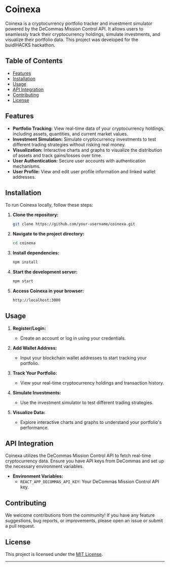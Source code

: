 # Coinexa

Coinexa is a cryptocurrency portfolio tracker and investment simulator powered by the DeCommas Mission Control API. It allows users to seamlessly track their cryptocurrency holdings, simulate investments, and visualize their portfolio data. This project was developed for the buidlHACKS hackathon.

## Table of Contents

- [Features](#features)
- [Installation](#installation)
- [Usage](#usage)
- [API Integration](#api-integration)
- [Contributing](#contributing)
- [License](#license)

## Features

- **Portfolio Tracking:** View real-time data of your cryptocurrency holdings, including assets, quantities, and current market values.
- **Investment Simulation:** Simulate cryptocurrency investments to test different trading strategies without risking real money.
- **Visualization:** Interactive charts and graphs to visualize the distribution of assets and track gains/losses over time.
- **User Authentication:** Secure user accounts with authentication mechanisms.
- **User Profile:** View and edit user profile information and linked wallet addresses.

## Installation

To run Coinexa locally, follow these steps:

1. **Clone the repository:**
   ```sh
   git clone https://github.com/your-username/coinexa.git
   ```

2. **Navigate to the project directory:**
   ```sh
   cd coinexa
   ```

3. **Install dependencies:**
   ```sh
   npm install
   ```

4. **Start the development server:**
   ```sh
   npm start
   ```

5. **Access Coinexa in your browser:**
   ```sh
   http://localhost:3000
   ```

## Usage

1. **Register/Login:**
   - Create an account or log in using your credentials.

2. **Add Wallet Address:**
   - Input your blockchain wallet addresses to start tracking your portfolio.

3. **Track Your Portfolio:**
   - View your real-time cryptocurrency holdings and transaction history.

4. **Simulate Investments:**
   - Use the investment simulator to test different trading strategies.

5. **Visualize Data:**
   - Explore interactive charts and graphs to understand your portfolio's performance.

## API Integration

Coinexa utilizes the DeCommas Mission Control API to fetch real-time cryptocurrency data. Ensure you have API keys from DeCommas and set up the necessary environment variables.

- **Environment Variables:**
  - `REACT_APP_DECOMMAS_API_KEY`: Your DeCommas Mission Control API key.

## Contributing

We welcome contributions from the community! If you have any feature suggestions, bug reports, or improvements, please open an issue or submit a pull request.

## License

This project is licensed under the [MIT License](LICENSE).

---